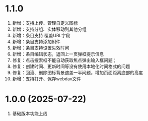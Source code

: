 # 1.1.0
1. 新增：支持上传、管理自定义图标
2. 新增：支持分组、实体移动到其他分组
3. 新增：条目支持 覆盖URL字段
4. 新增：条目支持添加附件
5. 新增：条目支持设置失效时间
6. 新增：条目编辑状态，返回上一页弹框提示信息
7. 修复：点击搜索框不能自动获取焦点弹出输入框问题；
8. 修复：创建时间、更新时间等没有使用本地化时间格式的问题
9. 修复：回滚、删除图标背景遮盖一半问题，增加页面距离底部的高度
10. 新增：支持打开、保存webdav文件

# 1.0.0 (2025-07-22)
1. 基础版本功能上线